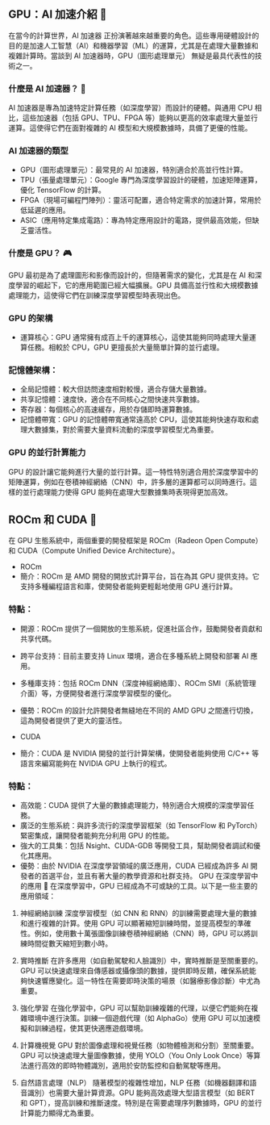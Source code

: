 ##  GPU：AI 加速介紹 🚀
在當今的計算世界，AI 加速器 正扮演著越來越重要的角色。這些專用硬體設計的目的是加速人工智慧（AI）和機器學習（ML）的運算，尤其是在處理大量數據和複雜計算時。當談到 AI 加速器時，GPU（圖形處理單元） 無疑是最具代表性的技術之一。

### 什麼是 AI 加速器？ 🤖
AI 加速器是專為加速特定計算任務（如深度學習）而設計的硬體。與通用 CPU 相比，這些加速器（包括 GPU、TPU、FPGA 等）能夠以更高的效率處理大量並行運算。這使得它們在面對複雜的 AI 模型和大規模數據時，具備了更優的性能。

### AI 加速器的類型
- GPU（圖形處理單元）：最常見的 AI 加速器，特別適合於高並行性計算。
- TPU（張量處理單元）：Google 專門為深度學習設計的硬體，加速矩陣運算，優化 TensorFlow 的計算。
- FPGA（現場可編程門陣列）：靈活可配置，適合特定需求的加速計算，常用於低延遲的應用。
- ASIC（應用特定集成電路）：專為特定應用設計的電路，提供最高效能，但缺乏靈活性。
### 什麼是 GPU？ 🎮
GPU 最初是為了處理圖形和影像而設計的，但隨著需求的變化，尤其是在 AI 和深度學習的崛起下，它的應用範圍已經大幅擴展。GPU 具備高並行性和大規模數據處理能力，這使得它們在訓練深度學習模型時表現出色。

### GPU 的架構
- 運算核心：GPU 通常擁有成百上千的運算核心，這使其能夠同時處理大量運算任務。相較於 CPU，GPU 更擅長於大量簡單計算的並行處理。

### 記憶體架構：

- 全局記憶體：較大但訪問速度相對較慢，適合存儲大量數據。
- 共享記憶體：速度快，適合在不同核心之間快速共享數據。
- 寄存器：每個核心的高速緩存，用於存儲即時運算數據。
- 記憶體帶寬：GPU 的記憶體帶寬通常遠高於 CPU，這使其能夠快速存取和處理大數據集，對於需要大量資料流動的深度學習模型尤為重要。

### GPU 的並行計算能力
GPU 的設計讓它能夠進行大量的並行計算。這一特性特別適合用於深度學習中的矩陣運算，例如在卷積神經網絡（CNN）中，許多層的運算都可以同時進行。這樣的並行處理能力使得 GPU 能夠在處理大型數據集時表現得更加高效。

## ROCm 和 CUDA 🔧
在 GPU 生態系統中，兩個重要的開發框架是 ROCm（Radeon Open Compute） 和 CUDA（Compute Unified Device Architecture）。

- ROCm
 - 簡介：ROCm 是 AMD 開發的開放式計算平台，旨在為其 GPU 提供支持。它支持多種編程語言和庫，使開發者能夠更輕鬆地使用 GPU 進行計算。

### 特點：

 - 開源：ROCm 提供了一個開放的生態系統，促進社區合作，鼓勵開發者貢獻和共享代碼。
 - 跨平台支持：目前主要支持 Linux 環境，適合在多種系統上開發和部署 AI 應用。
 - 多種庫支持：包括 ROCm DNN（深度神經網絡庫）、ROCm SMI（系統管理介面）等，方便開發者進行深度學習模型的優化。
 - 優勢：ROCm 的設計允許開發者無縫地在不同的 AMD GPU 之間進行切換，這為開發者提供了更大的靈活性。

 
- CUDA
 - 簡介：CUDA 是 NVIDIA 開發的並行計算架構，使開發者能夠使用 C/C++ 等語言來編寫能夠在 NVIDIA GPU 上執行的程式。

 ### 特點：

 - 高效能：CUDA 提供了大量的數據處理能力，特別適合大規模的深度學習任務。
 - 廣泛的生態系統：與許多流行的深度學習框架（如 TensorFlow 和 PyTorch）緊密集成，讓開發者能夠充分利用 GPU 的性能。
 - 強大的工具集：包括 Nsight、CUDA-GDB 等開發工具，幫助開發者調試和優化其應用。
 - 優勢：由於 NVIDIA 在深度學習領域的廣泛應用，CUDA 已經成為許多 AI 開發者的首選平台，並且有著大量的教學資源和社群支持。
GPU 在深度學習中的應用 🧠
在深度學習中，GPU 已經成為不可或缺的工具。以下是一些主要的應用領域：

1. 神經網絡訓練
深度學習模型（如 CNN 和 RNN）的訓練需要處理大量的數據和進行複雜的計算。使用 GPU 可以顯著縮短訓練時間，並提高模型的準確性。例如，使用數十萬張圖像訓練卷積神經網絡（CNN）時，GPU 可以將訓練時間從數天縮短到數小時。

2. 實時推斷
在許多應用（如自動駕駛和人臉識別）中，實時推斷是至關重要的。GPU 可以快速處理來自傳感器或攝像頭的數據，提供即時反饋，確保系統能夠快速響應變化。這一特性在需要即時決策的場景（如醫療影像診斷）中尤為重要。

3. 強化學習
在強化學習中，GPU 可以幫助訓練複雜的代理，以便它們能夠在複雜環境中進行決策。訓練一個遊戲代理（如 AlphaGo）使用 GPU 可以加速模擬和訓練過程，使其更快適應遊戲環境。

4. 計算機視覺
GPU 對於圖像處理和視覺任務（如物體檢測和分割）至關重要。GPU 可以快速處理大量圖像數據，使用 YOLO（You Only Look Once）等算法進行高效的即時物體識別，適用於安防監控和自動駕駛等應用。

5. 自然語言處理（NLP）
隨著模型的複雜性增加，NLP 任務（如機器翻譯和語音識別）也需要大量計算資源。GPU 能夠高效處理大型語言模型（如 BERT 和 GPT），提高訓練和推斷速度。特別是在需要處理序列數據時，GPU 的並行計算能力顯得尤為重要。
